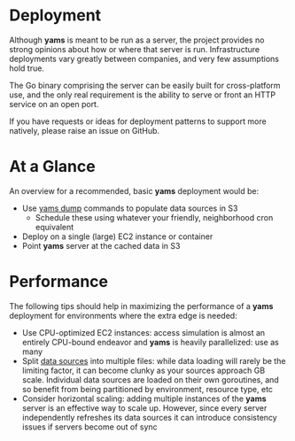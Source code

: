 # Deployment

Although **yams** is meant to be run as a server, the project provides no strong opinions about how
or where that server is run. Infrastructure deployments vary greatly between companies, and very
few assumptions hold true.

The Go binary comprising the server can be easily built for cross-platform use, and the only real
requirement is the ability to serve or front an HTTP service on an open port.

If you have requests or ideas for deployment patterns to support more natively, please raise an
issue on GitHub.

# At a Glance

An overview for a recommended, basic **yams** deployment would be:

- Use [yams dump](./generating_data.md) commands to populate data sources in S3
  - Schedule these using whatever your friendly, neighborhood cron equivalent
- Deploy on a single (large) EC2 instance or container
- Point **yams** server at the cached data in S3

# Performance

The following tips should help in maximizing the performance of a **yams** deployment for
environments where the extra edge is needed:

- Use CPU-optimized EC2 instances: access simulation is almost an entirely CPU-bound endeavor and
  **yams** is heavily parallelized: use as many
- Split [data sources](./data_sources.md) into multiple files: while data loading will rarely be the
  limiting factor, it can become clunky as your sources approach GB scale. Individual data sources
  are loaded on their own goroutines, and so benefit from being partitioned by environment, resource
  type, etc
- Consider horizontal scaling: adding multiple instances of the **yams** server is an effective way
  to scale up. However, since every server independently refreshes its data sources it can
  introduce consistency issues if servers become out of sync
